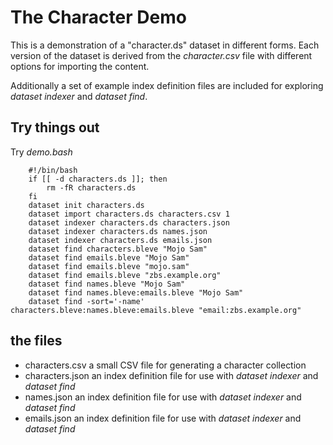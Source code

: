 
# The Character Demo

This is a demonstration of a "character.ds" dataset in different forms. 
Each version of the dataset is derived from the _character.csv_ file with 
different options for importing the content.

Additionally a set of example index definition files are included for
exploring _dataset indexer_ and _dataset find_.

## Try things out

Try _demo.bash_

```shell
    #!/bin/bash
    if [[ -d characters.ds ]]; then
        rm -fR characters.ds
    fi
    dataset init characters.ds
    dataset import characters.ds characters.csv 1
    dataset indexer characters.ds characters.json
    dataset indexer characters.ds names.json
    dataset indexer characters.ds emails.json
    dataset find characters.bleve "Mojo Sam"
    dataset find emails.bleve "Mojo Sam"
    dataset find emails.bleve "mojo.sam"
    dataset find emails.bleve "zbs.example.org"
    dataset find names.bleve "Mojo Sam"
    dataset find names.bleve:emails.bleve "Mojo Sam" 
    dataset find -sort='-name'  characters.bleve:names.bleve:emails.bleve "email:zbs.example.org"
```

## the files

+ characters.csv a small CSV file for generating a character collection
+ characters.json an index definition file for use with _dataset indexer_ and _dataset find_
+ names.json an index definition file for use with _dataset indexer_ and _dataset find_
+ emails.json an index definition file for use with _dataset indexer_ and _dataset find_

